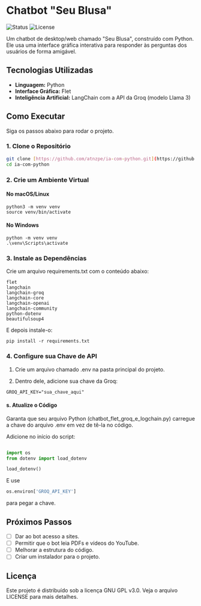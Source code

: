 # Chatbot "Seu Blusa"

![Status](https://img.shields.io/badge/status-em%20desenvolvimento-yellow)
![License](https://img.shields.io/badge/license-GPLv3-blue.svg)

Um chatbot de desktop/web chamado "Seu Blusa", construído com Python. Ele usa uma interface gráfica interativa para responder às perguntas dos usuários de forma amigável.

## Tecnologias Utilizadas

* **Linguagem:** Python
* **Interface Gráfica:** Flet
* **Inteligência Artificial:** LangChain com a API da Groq (modelo Llama 3)

## Como Executar

Siga os passos abaixo para rodar o projeto.

### 1. Clone o Repositório

```bash
git clone [https://github.com/atnzpe/ia-com-python.git](https://github.com/atnzpe/ia-com-python.git)
cd ia-com-python
```

### 2. Crie um Ambiente Virtual

#### No macOS/Linux
```
python3 -m venv venv
source venv/bin/activate
```
#### No Windows
```
python -m venv venv
.\venv\Scripts\activate
```

### 3. Instale as Dependências
Crie um arquivo requirements.txt com o conteúdo abaixo:

```
flet
langchain
langchain-groq
langchain-core
langchain-openai
langchain-community
python-dotenv
beautifulsoup4
```
E depois instale-o:

```
pip install -r requirements.txt
```
### 4. Configure sua Chave de API
1. Crie um arquivo chamado .env na pasta principal do projeto.

2. Dentro dele, adicione sua chave da Groq:
```
GROQ_API_KEY="sua_chave_aqui"
```

#### s. Atualize o Código
Garanta que seu arquivo Python (chatbot_flet_groq_e_logchain.py) carregue a chave do arquivo .env em vez de tê-la no código.

Adicione no início do script:
```Python

import os
from dotenv import load_dotenv

load_dotenv()
```
E use 
```Python
os.environ['GROQ_API_KEY']
```

para pegar a chave.

## Próximos Passos

-   [ ] Dar ao bot acesso a sites.
-   [ ] Permitir que o bot leia PDFs e vídeos do YouTube.
-   [ ] Melhorar a estrutura do código.
-   [ ] Criar um instalador para o projeto.

## Licença

Este projeto é distribuído sob a licença GNU GPL v3.0. Veja o arquivo LICENSE para mais detalhes.